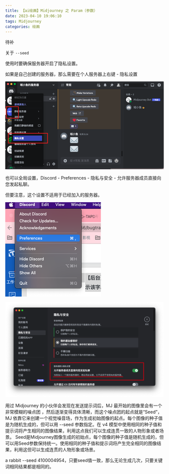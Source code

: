 ```yaml
---
title: 【ai绘画】Midjourney 之 Param（参数）
date: 2023-04-10 19:06:10
tags: Midjourney
categories: 绘画
---
```


待补

关于 `--seed`

使用时要确保服务器开启了隐私设置。

如果是自己创建的服务器，那么需要在个人服务器上右键 - 隐私设置

![](/images/image-20230414155204499.png)

也可以全局设置，Discord - Preferences - 隐私与安全 - 允许服务器成员直接向您发起私聊。

但要注意，这个设置不适用于已经加入的服务器。

![](/images/image-20230414155237311.png)

![](/images/image-20230414155338981.png)

用过 Midjourney 的小伙伴会发现在发送提示词后，MJ 最开始的图像里会有一个非常模糊的噪点团 ，然后逐渐变得具体清晰，而这个噪点团的起点就是“Seed”，MJ 依靠它来创建一个视觉噪音场，作为生成初始图像的起点。每个图像的种子值是为随机生成的，但可以用 --seed 参数指定。在 v4 模型中使用相同的种子值和提示词将产生相同的图像结果，利用这点我们可以生成连贯一致的人物形象或者场景。
Seed是Midjourney图像生成的初始点，每个图像的种子值是随机生成的，但可以用Seed参数保持统一。使用相同的种子值和提示词将产生完全相同的图像结果，利用这但可以生成连贯的人物形象或场景。



a rabbit --seed 4100004954，只要seed值一致，那么无论生成几次，只要关键词相同结果都是相同的。

